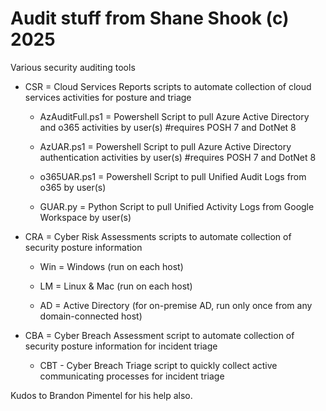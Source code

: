 # Audit stuff from Shane Shook (c) 2025

Various security auditing tools

* CSR = Cloud Services Reports scripts to automate collection of cloud services activities for posture and triage

  * AzAuditFull.ps1 = Powershell Script to pull Azure Active Directory and o365 activities by user(s) #requires POSH 7 and DotNet 8
 
  * AzUAR.ps1 = Powershell Script to pull Azure Active Directory authentication activities by user(s) #requires POSH 7 and DotNet 8

  * o365UAR.ps1 = Powershell Script to pull Unified Audit Logs from o365 by user(s)

  * GUAR.py = Python Script to pull Unified Activity Logs from Google Workspace by user(s)

* CRA = Cyber Risk Assessments scripts to automate collection of security posture information 

  * Win = Windows (run on each host)
  
  * LM = Linux & Mac (run on each host)
  
  * AD = Active Directory (for on-premise AD, run only once from any domain-connected host)

* CBA = Cyber Breach Assessment script to automate collection of security posture information for incident triage

  * CBT - Cyber Breach Triage script to quickly collect active communicating processes for incident triage

Kudos to Brandon Pimentel for his help also.
